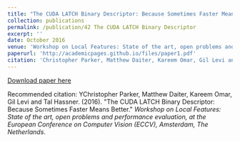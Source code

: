 ```yaml
---
title: "The CUDA LATCH Binary Descriptor: Because Sometimes Faster Means Better"
collection: publications
permalink: /publication/42 The CUDA LATCH Binary Descriptor
excerpt: ''
date: October 2016
venue: 'Workshop on Local Features: State of the art, open problems and performance evaluation, at the European Conference on Computer Vision (ECCV), Amsterdam, The Netherlands'
paperurl: 'http://academicpages.github.io/files/paper1.pdf'
citation: 'Christopher Parker, Matthew Daiter, Kareem Omar, Gil Levi and Tal Hassner. (2016). &quot;The CUDA LATCH Binary Descriptor: Because Sometimes Faster Means Better.&quot; <i>Workshop on Local Features: State of the art, open problems and performance evaluation, at the European Conference on Computer Vision (ECCV), Amsterdam, The Netherlands</i>.'
---
```


[Download paper here](http://academicpages.github.io/files/paper1.pdf)

Recommended citation: YChristopher Parker, Matthew Daiter, Kareem Omar, Gil Levi and Tal Hassner. (2016). "The CUDA LATCH Binary Descriptor: Because Sometimes Faster Means Better." <i>Workshop on Local Features: State of the art, open problems and performance evaluation, at the European Conference on Computer Vision (ECCV), Amsterdam, The Netherlands</i>.

